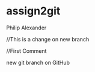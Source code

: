 # assign2git
Philip Alexander



//This is a change on new branch




//First Comment

new git branch on GitHub
